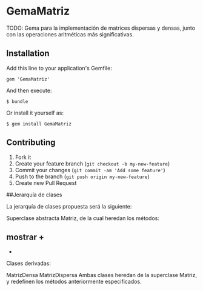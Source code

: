 # GemaMatriz

TODO: Gema para la implementación de matrices dispersas y densas, junto con las operaciones aritméticas más significativas.

## Installation

Add this line to your application's Gemfile:

    gem 'GemaMatriz'

And then execute:

    $ bundle

Or install it yourself as:

    $ gem install GemaMatriz


## Contributing

1. Fork it
2. Create your feature branch (`git checkout -b my-new-feature`)
3. Commit your changes (`git commit -am 'Add some feature'`)
4. Push to the branch (`git push origin my-new-feature`)
5. Create new Pull Request


##Jerarquía de clases

La jerarquía de clases propuesta será la siguiente:

Superclase abstracta Matriz, de la cual heredan los métodos:

mostrar
+
-
*
Clases derivadas:

MatrizDensa
MatrizDispersa
Ambas clases heredan de la superclase Matriz, y redefinen los métodos anteriormente especificados.
